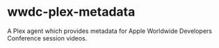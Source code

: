 # wwdc-plex-metadata
A Plex agent which provides metadata for Apple Worldwide Developers Conference session videos.
